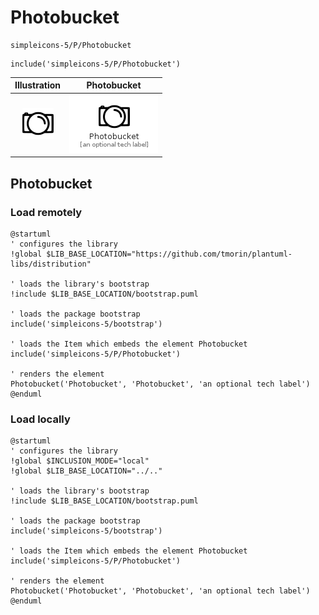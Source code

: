 # Photobucket


```text
simpleicons-5/P/Photobucket
```

```text
include('simpleicons-5/P/Photobucket')
```



| Illustration | Photobucket |
| :---: | :---: |
| ![illustration for Illustration](../../simpleicons-5/P/Photobucket.png) | ![illustration for Photobucket](../../simpleicons-5/P/Photobucket.Local.png) |




## Photobucket

### Load remotely
```plantuml
@startuml
' configures the library
!global $LIB_BASE_LOCATION="https://github.com/tmorin/plantuml-libs/distribution"

' loads the library's bootstrap
!include $LIB_BASE_LOCATION/bootstrap.puml

' loads the package bootstrap
include('simpleicons-5/bootstrap')

' loads the Item which embeds the element Photobucket
include('simpleicons-5/P/Photobucket')

' renders the element
Photobucket('Photobucket', 'Photobucket', 'an optional tech label')
@enduml
```

### Load locally
```plantuml
@startuml
' configures the library
!global $INCLUSION_MODE="local"
!global $LIB_BASE_LOCATION="../.."

' loads the library's bootstrap
!include $LIB_BASE_LOCATION/bootstrap.puml

' loads the package bootstrap
include('simpleicons-5/bootstrap')

' loads the Item which embeds the element Photobucket
include('simpleicons-5/P/Photobucket')

' renders the element
Photobucket('Photobucket', 'Photobucket', 'an optional tech label')
@enduml
```

